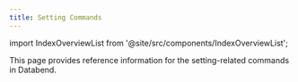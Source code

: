 ```yaml
---
title: Setting Commands
---
```

import IndexOverviewList from '@site/src/components/IndexOverviewList';

This page provides reference information for the setting-related commands in Databend.

<IndexOverviewList />